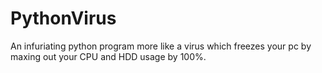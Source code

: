 # PythonVirus
An infuriating python program more like a virus which freezes your pc by maxing out your CPU and HDD usage by 100%.
